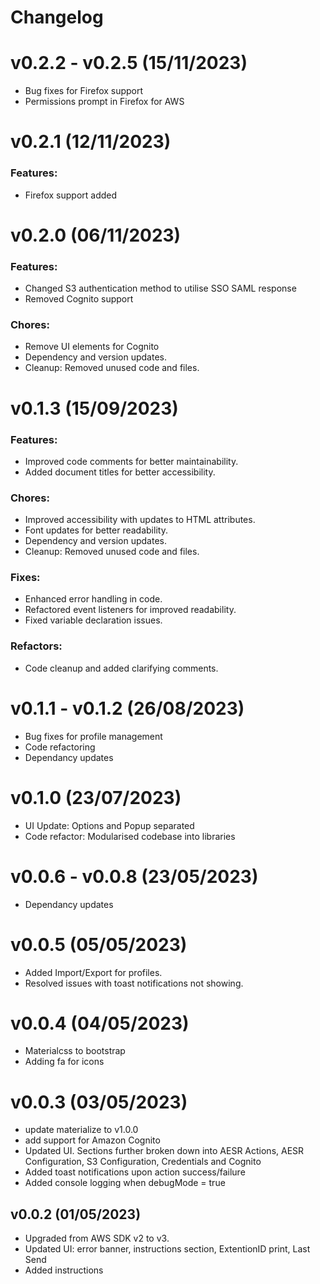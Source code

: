 Changelog
=========
# v0.2.2 - v0.2.5  (15/11/2023)
- Bug fixes for Firefox support
- Permissions prompt in Firefox for AWS

# v0.2.1  (12/11/2023)

### Features:
- Firefox support added

# v0.2.0  (06/11/2023)

### Features:
- Changed S3 authentication method to utilise SSO SAML response
- Removed Cognito support

### Chores:
- Remove UI elements for Cognito
- Dependency and version updates.
- Cleanup: Removed unused code and files.

# v0.1.3  (15/09/2023)

### Features:
- Improved code comments for better maintainability.
- Added document titles for better accessibility.

### Chores:
- Improved accessibility with updates to HTML attributes.
- Font updates for better readability.
- Dependency and version updates.
- Cleanup: Removed unused code and files.

### Fixes:
- Enhanced error handling in code.
- Refactored event listeners for improved readability.
- Fixed variable declaration issues.

### Refactors:
- Code cleanup and added clarifying comments.

# v0.1.1 - v0.1.2  (26/08/2023)

- Bug fixes for profile management
- Code refactoring
- Dependancy updates 

# v0.1.0 (23/07/2023)

- UI Update: Options and Popup separated
- Code refactor: Modularised codebase into libraries

# v0.0.6 - v0.0.8  (23/05/2023)

- Dependancy updates

# v0.0.5 (05/05/2023)

- Added Import/Export for profiles. 
- Resolved issues with toast notifications not showing. 

# v0.0.4 (04/05/2023)

- Materialcss to bootstrap 
- Adding fa for icons

# v0.0.3 (03/05/2023)

- update materialize to v1.0.0
- add support for Amazon Cognito
- Updated UI. Sections further broken down into AESR Actions, AESR Configuration, S3 Configuration, Credentials and Cognito
- Added toast notifications upon action success/failure
- Added console logging when debugMode = true

## v0.0.2 (01/05/2023)

- Upgraded from AWS SDK v2 to v3.
- Updated UI: error banner, instructions section, ExtentionID print, Last Send
- Added instructions

